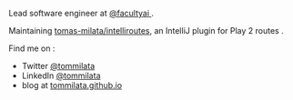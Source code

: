 Lead software engineer at [@facultyai ](https://github.com/facultyai).

Maintaining [tomas-milata/intelliroutes](https://github.com/tomas-milata/intelliroutes), an IntelliJ plugin for Play 2 routes .

Find me on :
 - Twitter [@tommilata](https://twitter.com/tommilata)
 - LinkedIn [@tommilata](https://www.linkedin.com/in/tommilata)
 - blog at [tommilata.github.io](https://tommilata.github.io)
 
<!--
**tommilata/tommilata** is a ✨ _special_ ✨ repository because its `README.md` (this file) appears on your GitHub profile.

Here are some ideas to get you started:

- 🔭 I’m currently working on ...
- 🌱 I’m currently learning ...
- 👯 I’m looking to collaborate on ...
- 🤔 I’m looking for help with ...
- 💬 Ask me about ...
- 📫 How to reach me: ...
- 😄 Pronouns: ...
- ⚡ Fun fact: ...
-->
